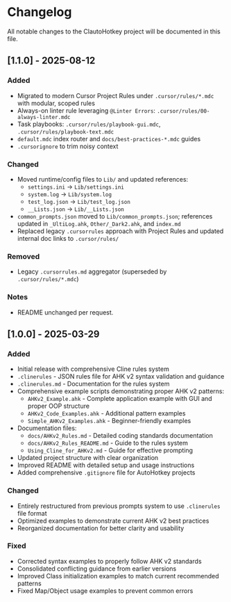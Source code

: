 # Changelog

All notable changes to the ClautoHotkey project will be documented in this file.

## [1.1.0] - 2025-08-12

### Added
- Migrated to modern Cursor Project Rules under `.cursor/rules/*.mdc` with modular, scoped rules
- Always-on linter rule leveraging `@Linter Errors`: `.cursor/rules/00-always-linter.mdc`
- Task playbooks: `.cursor/rules/playbook-gui.mdc`, `.cursor/rules/playbook-text.mdc`
- `default.mdc` index router and `docs/best-practices-*.mdc` guides
- `.cursorignore` to trim noisy context

### Changed
- Moved runtime/config files to `Lib/` and updated references:
  - `settings.ini` → `Lib/settings.ini`
  - `system.log` → `Lib/system.log`
  - `test_log.json` → `Lib/test_log.json`
  - `__Lists.json` → `Lib/__Lists.json`
- `common_prompts.json` moved to `Lib/common_prompts.json`; references updated in `_UltiLog.ahk`, `Other/_Dark2.ahk`, and `index.md`
- Replaced legacy `.cursorrules` approach with Project Rules and updated internal doc links to `.cursor/rules/`

### Removed
- Legacy `.cursorrules.md` aggregator (superseded by `.cursor/rules/*.mdc`)

### Notes
- README unchanged per request.

## [1.0.0] - 2025-03-29

### Added
- Initial release with comprehensive Cline rules system
- `.clinerules` - JSON rules file for AHK v2 syntax validation and guidance
- `.clinerules.md` - Documentation for the rules system
- Comprehensive example scripts demonstrating proper AHK v2 patterns:
  - `AHKv2_Example.ahk` - Complete application example with GUI and proper OOP structure
  - `AHKv2_Code_Examples.ahk` - Additional pattern examples 
  - `Simple_AHKv2_Examples.ahk` - Beginner-friendly examples
- Documentation files:
  - `docs/AHKv2_Rules.md` - Detailed coding standards documentation
  - `docs/AHKv2_Rules_README.md` - Guide to the rules system
  - `Using_Cline_for_AHKv2.md` - Guide for effective prompting
- Updated project structure with clear organization
- Improved README with detailed setup and usage instructions
- Added comprehensive `.gitignore` file for AutoHotkey projects

### Changed
- Entirely restructured from previous prompts system to use `.clinerules` file format
- Optimized examples to demonstrate current AHK v2 best practices
- Reorganized documentation for better clarity and usability

### Fixed
- Corrected syntax examples to properly follow AHK v2 standards
- Consolidated conflicting guidance from earlier versions
- Improved Class initialization examples to match current recommended patterns
- Fixed Map/Object usage examples to prevent common errors
